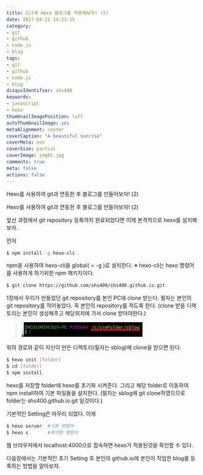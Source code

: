 ```yaml
---
title: Git에 Hexo 블로그를 적용해보자! (2)
date: 2017-04-21 14:23:15
category:
- git
- github
- node.js
- blog
tags:
- git
- github
- node.js
- blog
disqusIdentifier: shs400
keywords:
- javascript
- hexo
thumbnailImagePosition: left
autoThumbnailImage: yes
metaAlignment: center
coverCaption: "A beautiful sunrise"
coverMeta: out
coverSize: partial
coverImage: img01.jpg
comments: true
meta: false
actions: false
---
```

Hexo를 사용하여 git과 연동한 후 블로그를 만들어보자! (2)
<!-- excerpt -->
Hexo를 사용하여 git과 연동한 후 블로그를 만들어보자! (2)

앞선 과정에서 git repository 등록까지 완료되었다면
이제 본격적으로 hexo를 설치해보자.

먼저
``` bash
$ npm install -g hexo-cli
```
npm을 사용하여 hexo-cli을 global( = -g )로 설치한다.
※ hexo-cli는 hexo 명령어를 사용하게 하기위한 npm 패키지이다.

``` bash
$ git clone https://github.com/shs400/shs400.github.io.git
```
1장에서 우리가 만들었던 git repository를 본인 PC에 clone 받는다.
필자는 본인의 git repository를 적어놓았다. 꼭 본인의 repository를 적도록 한다.
(clone 받을 디렉토리는 본인이 생성해주고 해당위치에 가서 clone 받아야한다.)

> ![터미널 경로](/img/hexo-install/img04.jpg )

위의 경로와 같이 자신이 만든 디렉토리(필자는 sblog)에 clone을 받으면 된다. 

``` bash
$ hexo init [folder]
$ cd [folder]
$ npm install
```
hexo를 저장할 folder에 hexo를 초기화 시켜준다.
그리고 해당 folder로 이동하여 npm install하여 기본 파일들을 설치한다.
(필자는 sblog에 git clone하였으므로 folder는 shs400.github.io.git 일것이다.)

기본적인 Setting은 마무리 되었다. 이제
``` bash
$ hexo server  #기본 명령어
$ hexo s       #축약형 명령어
```
웹 브라우저에서 localhost:4000으로 접속하면 hexo가 적용된것을 확인할 수 있다.

다음장에서는 기본적인 초기 Setting 후 본인의 github.io에
본인이 작업한 blog를 등록하는 방법을 알아보자.